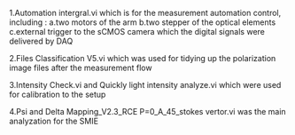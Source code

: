 1.Automation intergral.vi which is for the measurement automation control, including :
 a.two motors of the arm 
 b.two stepper of the optical elements 
 c.external trigger to the sCMOS camera which the digital signals were delivered by DAQ

2.Files Classification V5.vi which was used for tidying up the polarization image files after the measurement flow

3.Intensity Check.vi and Quickly light intensity analyze.vi which were used for calibration to the setup

4.Psi and Delta Mapping_V2.3_RCE P=0_A_45_stokes vertor.vi was the main analyzation for the SMIE
